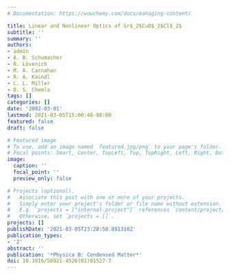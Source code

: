 ```yaml
---
# Documentation: https://wowchemy.com/docs/managing-content/

title: Linear and Nonlinear Optics of Sr$_2$CuO$_2$Cl$_2$
subtitle: ''
summary: ''
authors:
- admin
- A. B. Schumacher
- R. Lövenich
- M. A. Carnahan
- R. A. Kaindl
- L. L. Miller
- D. S. Chemla
tags: []
categories: []
date: '2002-03-01'
lastmod: 2021-03-05T15:00:48-08:00
featured: false
draft: false

# Featured image
# To use, add an image named `featured.jpg/png` to your page's folder.
# Focal points: Smart, Center, TopLeft, Top, TopRight, Left, Right, BottomLeft, Bottom, BottomRight.
image:
  caption: ''
  focal_point: ''
  preview_only: false

# Projects (optional).
#   Associate this post with one or more of your projects.
#   Simply enter your project's folder or file name without extension.
#   E.g. `projects = ["internal-project"]` references `content/project/deep-learning/index.md`.
#   Otherwise, set `projects = []`.
projects: []
publishDate: '2021-03-05T23:28:58.891310Z'
publication_types:
- '2'
abstract: ''
publication: '*Physica B: Condensed Matter*'
doi: 10.1016/S0921-4526(01)01527-7
---
```

